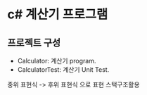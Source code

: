 # c# 계산기 프로그램

## 프로젝트 구성
- Calculator: 계산기 program.
- CalculatorTest: 계산기 Unit Test.

중위 표현식 -> 후위 표현식 으로 표현
스택구조활용
